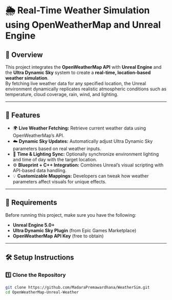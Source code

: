 # 🌦️ Real-Time Weather Simulation using OpenWeatherMap and Unreal Engine

## 📘 Overview
This project integrates the **OpenWeatherMap API** with **Unreal Engine** and the **Ultra Dynamic Sky** system to create a **real-time, location-based weather simulation**.  
By fetching live weather data for any specified location, the Unreal environment dynamically replicates realistic atmospheric conditions such as temperature, cloud coverage, rain, wind, and lighting.

---

## 🚀 Features
- 🌍 **Live Weather Fetching:** Retrieve current weather data using OpenWeatherMap’s API.  
- ☁️ **Dynamic Sky Updates:** Automatically adjust Ultra Dynamic Sky parameters based on real weather inputs.  
- 🌅 **Time & Lighting Sync:** Optionally synchronize environment lighting and time of day with the target location.  
- ⚙️ **Blueprint + C++ Integration:** Combines Unreal’s visual scripting with API-based data handling.  
- 💡 **Customizable Mappings:** Developers can tweak how weather parameters affect visuals for unique effects.

---

## 🧰 Requirements
Before running this project, make sure you have the following:

- **Unreal Engine 5.0+**
- **Ultra Dynamic Sky Plugin** (from Epic Games Marketplace)
- **OpenWeatherMap API Key** (free to obtain)

---

## 🛠️ Setup Instructions

### 1️⃣ Clone the Repository
```bash
git clone https://github.com/MadaraPremawardhana/WeatherSim.git
cd OpenWeatherMap-Unreal-Weather

